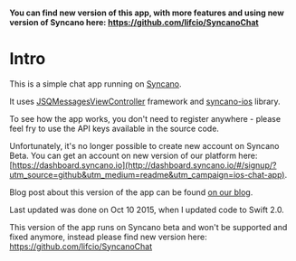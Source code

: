 #### You can find new version of this app, with more features and using new version of Syncano here: https://github.com/lifcio/SyncanoChat

# Intro

This is a simple chat app running on [Syncano](http://www.syncano.io/?utm_source=github&utm_medium=readme&utm_campaign=ios-chat-app).

It uses [JSQMessagesViewController](https://github.com/jessesquires/JSQMessagesViewController/) framework and [syncano-ios](https://github.com/Syncano/syncano-ios) library.

To see how the app works, you don't need to register anywhere - please feel fry to use the API keys available in the source code.

Unfortunately, it's no longer possible to create new account on Syncano Beta. You can get an account on new version of our platform here: [https://dashboard.syncano.io](http://dashboard.syncano.io/#/signup/?utm_source=github&utm_medium=readme&utm_campaign=ios-chat-app).

Blog post about this version of the app can be found [on our blog](https://www.syncano.io/ios-chat-app-jsqmessagesviewcontroller/).

Last updated was done on Oct 10 2015, when I updated code to Swift 2.0.

This version of the app runs on Syncano beta and won't be supported and fixed anymore, instead please find new version here: https://github.com/lifcio/SyncanoChat
